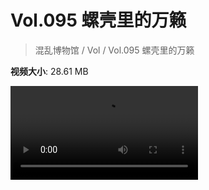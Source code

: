 # Vol.095 螺壳里的万籁

> 混乱博物馆 / Vol / Vol.095 螺壳里的万籁

**视频大小**: 28.61 MB

<div class="video"><video src="https://file.hsyhx.top/video/混乱博物馆/Vol/095.mp4" controls preload>🤔 您的浏览器不支持 video 标签</video></div>